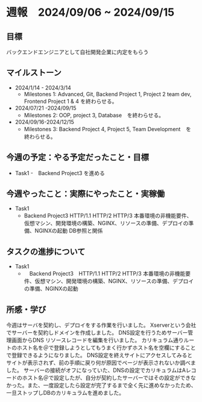 # 週報　2024/09/06 ~ 2024/09/15
## 目標   
バックエンドエンジニアとして自社開発企業に内定をもらう

## マイルストーン
- 2024/1/14 - 2024/3/14
  - Milestones 1: Advanced, Git, Backend Project 1, Project 2 team dev, Frontend Project 1 & 4 を終わらせる。
- 2024/07/21 -2024/09/15
  - Milestones 2: OOP, project 3, Database　を終わらせる。
- 2024/09/16-2024/12/15
  - Milestones 3: Backend Project 4, Project 5, Team Development　を終わらせる。
   
## 今週の予定：やる予定だったこと・目標
  - Task1
    -　Backend Project3 を進める
    
## 今週やったこと：実際にやったこと・実稼働
- Task1
  -  Backend Project3 HTTP/1.1 HTTP/2 HTTP/3 本番環境の非機能要件、仮想マシン、開発環境の構築、NGINX、リソースの準備、デプロイの準備、NGINXの起動 DB参照と関係
## タスクの進捗について
- Task1
  - 　Backend Project3　HTTP/1.1 HTTP/2 HTTP/3 本番環境の非機能要件、仮想マシン、開発環境の構築、NGINX、リソースの準備、デプロイの準備、NGINXの起動

## 所感・学び
今週はサーバを契約し、デプロイをする作業を行いました。
Xserverという会社でサーバーを契約しドメインを作成しました。
DNS設定を行うためサーバー管理画面からDNS リソースレコードを編集を行いました。
カリキュラム通りルートのホスト名を＠で登録しようとしてもうまく行かずホスト名を空欄にすることで登録できるようになりました。
DNS設定を終えサイトにアクセスしてみるとサイトが表示されず、前の手順に戻り何が原因でページが表示されないか調べました。
サーバーの接続がオフになっていた、DNSの設定でカリキュラムはAレコードのホスト名＠で設定したが、自分が契約したサーバーではその設定ができなかった。また、一度設定したら設定が完了するまで全く先に進めなかったため、一旦ストップしDBのカリキュラムを進めました。

